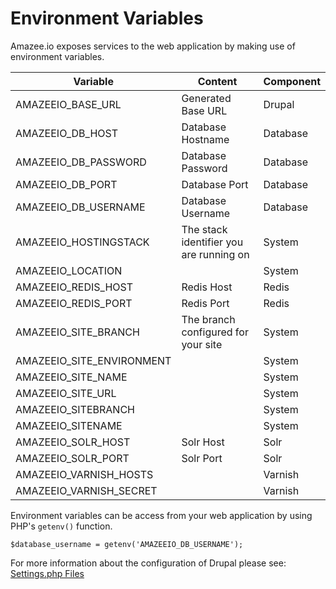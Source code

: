 # Environment Variables

Amazee.io exposes services to the web application by making use of environment variables.

| Variable                  | Content            | Component |
|---------------------------|--------------------|-----------|
| AMAZEEIO_BASE_URL         | Generated Base URL | Drupal    |
| AMAZEEIO_DB_HOST          | Database Hostname  | Database  |
| AMAZEEIO_DB_PASSWORD      | Database Password  | Database  |
| AMAZEEIO_DB_PORT          | Database Port      | Database  |
| AMAZEEIO_DB_USERNAME      | Database Username  | Database  |
| AMAZEEIO_HOSTINGSTACK     | The stack identifier you are running on                    | System    |
| AMAZEEIO_LOCATION         |                    | System    |
| AMAZEEIO_REDIS_HOST       | Redis Host         | Redis     |
| AMAZEEIO_REDIS_PORT       | Redis Port         | Redis     |
| AMAZEEIO_SITE_BRANCH      | The branch configured for your site                   | System    |
| AMAZEEIO_SITE_ENVIRONMENT |                    | System    |
| AMAZEEIO_SITE_NAME        |                    | System    |
| AMAZEEIO_SITE_URL         |                    | System    |
| AMAZEEIO_SITEBRANCH       |                    | System    |
| AMAZEEIO_SITENAME         |                    | System    |
| AMAZEEIO_SOLR_HOST        | Solr Host          | Solr      |
| AMAZEEIO_SOLR_PORT        | Solr Port          | Solr      |
| AMAZEEIO_VARNISH_HOSTS    |                    | Varnish   |
| AMAZEEIO_VARNISH_SECRET   |                    | Varnish   |


Environment variables can be access from your web application by using PHP's `getenv()` function.
```
$database_username = getenv('AMAZEEIO_DB_USERNAME');
```
For more information about the configuration of Drupal please see: [Settings.php Files](./settings_php_files)
